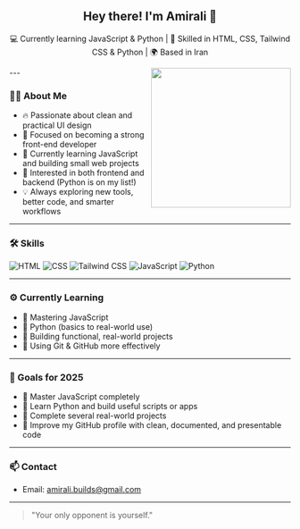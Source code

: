 <h2 align="center">Hey there! I'm Amirali 👋</h2>

<p align="center">
💻 Currently learning JavaScript & Python | 🎨 Skilled in HTML, CSS, Tailwind CSS & Python | 🌍 Based in Iran  
</p>

---<img align="right" width="250" src="https://gifdb.com/images/high/coding-animated-laptop-flow-stream-ja04010rm5o68zfk.gif">

### 👨‍💻 About Me

- 🔥 Passionate about clean and practical UI design  
- 🎯 Focused on becoming a strong front-end developer  
- 🌱 Currently learning JavaScript and building small web projects  
- 🚀 Interested in both frontend and backend (Python is on my list!)  
- 💡 Always exploring new tools, better code, and smarter workflows

---

### 🛠️ Skills

![HTML](https://img.shields.io/badge/-HTML5-E34F26?style=flat&logo=html5&logoColor=fff)
![CSS](https://img.shields.io/badge/-CSS3-1572B6?style=flat&logo=css3)
![Tailwind CSS](https://img.shields.io/badge/-Tailwind_CSS-06B6D4?style=flat&logo=tailwind-css&logoColor=white)
![JavaScript](https://img.shields.io/badge/-JavaScript-F7DF1E?style=flat&logo=javascript&logoColor=000)
![Python](https://img.shields.io/badge/-Python-3776AB?style=flat&logo=python&logoColor=fff)

---

### ⚙️ Currently Learning

- 🔸 Mastering JavaScript
- 🔸 Python (basics to real-world use)
- 🔸 Building functional, real-world projects
- 🔸 Using Git & GitHub more effectively

---

### 🎯 Goals for 2025

- 🧠 Master JavaScript completely  
- 🐍 Learn Python and build useful scripts or apps  
- 💼 Complete several real-world projects  
- 🚀 Improve my GitHub profile with clean, documented, and presentable code

---

### 📫 Contact

- Email: [amirali.builds@gmail.com](mailto:amirali.builds@gmail.com)

---

> "Your only opponent is yourself."
